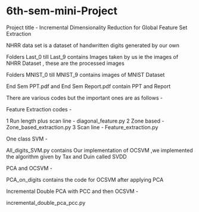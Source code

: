 # 6th-sem-mini-Project

Project title - Incremental Dimensionality Reduction for Global Feature Set Extraction

NHRR data set is a dataset of handwritten digits generated by our own 

Folders Last_0 till Last_9 contains Images taken by us ie the images of NHRR Dataset , these are the processed images

Folders MNIST_0 till MNIST_9 contains images of MNIST Dataset

End Sem PPT.pdf  and End Sem Report.pdf contain PPT and Report

There are various codes but the important ones are as follows - 


Feature Extraction codes -

1 Run length plus scan line - diagonal_feature.py
2 Zone based - Zone_based_extraction.py
3 Scan line - Feature_extraction.py



One class SVM -

All_digits_SVM.py contains Our implementation of OCSVM ,we implemented the algorithm given by Tax and Duin called SVDD



PCA and OCSVM - 

PCA_on_digits contains the code for OCSVM after applying PCA


Incremental Double PCA with PCC and then OCSVM -

incremental_double_pca_pcc.py

